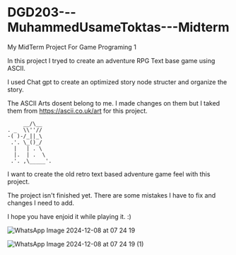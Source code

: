 # DGD203---MuhammedUsameToktas---Midterm
My MidTerm Project For Game Programing 1

In this project I tryed to create an adventure RPG Text base game using ASCII.

I used Chat gpt to create an optimized story node structer and organize the story.

The ASCII Arts dosent belong to me. I made changes on them but I taked them from https://ascii.co.uk/art for this project.



         __/\__
    . _  \\''//
    -( )-/_||_\
     .'. \_()_/       
      |   | . \
      |.  | .  \
     .'. ,\_____'.    


I want to create the old retro text based adventure game feel with this project.

The project isn't finished yet. There are some mistakes I have to fix and changes I need to add.

I hope you have enjoid it while playing it.  :)



![WhatsApp Image 2024-12-08 at 07 24 19](https://github.com/user-attachments/assets/5d317a5e-0175-4110-91d1-3d0e4e5046aa)


![WhatsApp Image 2024-12-08 at 07 24 19 (1)](https://github.com/user-attachments/assets/14914fd3-916a-41be-9362-48d0f33de460)
